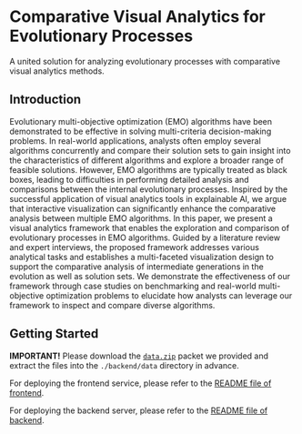 # Comparative Visual Analytics for Evolutionary Processes

A united solution for analyzing evolutionary processes with comparative visual analytics methods.

<!-- ## Timeline

- **25/07/2023**: Code for the framework has been released.
- **15/07/2023**: The paper was accepted by IEEE VIS 2023! -->

## Introduction

Evolutionary multi-objective optimization (EMO) algorithms have been demonstrated to be effective in solving multi-criteria decision-making problems. In real-world applications, analysts often employ several algorithms concurrently and compare their solution sets to gain insight into the characteristics of different algorithms and explore a broader range of feasible solutions. However, EMO algorithms are typically treated as black boxes, leading to difficulties in performing detailed analysis and comparisons between the internal evolutionary processes. Inspired by the successful application of visual analytics tools in explainable AI, we argue that interactive visualization can significantly enhance the comparative analysis between multiple EMO algorithms. In this paper, we present a visual analytics framework that enables the exploration and comparison of evolutionary processes in EMO algorithms. Guided by a literature review and expert interviews, the proposed framework addresses various analytical tasks and establishes a multi-faceted visualization design to support the comparative analysis of intermediate generations in the evolution as well as solution sets. We demonstrate the effectiveness of our framework through case studies on benchmarking and real-world multi-objective optimization problems to elucidate how analysts can leverage our framework to inspect and compare diverse algorithms.

## Getting Started

**IMPORTANT!** Please download the [`data.zip`](https://link.download.data/files) packet we provided and extract the files into the `./backend/data` directory in advance.

For deploying the frontend service, please refer to the [README file of frontend](./frontend).

For deploying the backend server, please refer to the [README file of backend](./backend).

<!-- ## Citation

If you use or mention this work in your research, please consider the following BibTeX entry:

```BibTeX
@inproceedings{xxx2023xxxxx,
  title={A Comparative Visual Analytics Framework for Evaluating Evolutionary Processes in Multi-objective Optimization},
  author={Yansong Huang and Zherui Zhang and Ao Jiao and Yuxin Ma and Ran Cheng},
  booktitle={xxxxxxxxxxxxxx},
  year={2023}
}
``` -->

<!-- ## License

This repository is released under the **[UNDEFINED]** license as found in the [LICENSE](https://github.com/VIS-SUSTech/comparative-visual-analytics-for-evolutionary-processes/LICENSE) file. -->
